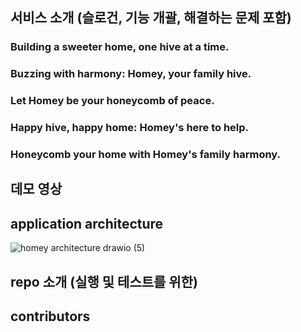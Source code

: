 ## 서비스 소개 (슬로건, 기능 개괄, 해결하는 문제 포함)

### Building a sweeter home, one hive at a time.
### Buzzing with harmony: Homey, your family hive.
### Let Homey be your honeycomb of peace.
### Happy hive, happy home: Homey's here to help.
### Honeycomb your home with Homey's family harmony.

## 데모 영상

## application architecture
![homey architecture drawio (5)](https://user-images.githubusercontent.com/91039622/228959154-8543bf34-9290-4cd1-b5de-180a99ce5756.png)



## repo 소개 (실행 및 테스트를 위한)

## contributors


<!--

**Here are some ideas to get you started:**

🙋‍♀️ A short introduction - what is your organization all about?
🌈 Contribution guidelines - how can the community get involved?
👩‍💻 Useful resources - where can the community find your docs? Is there anything else the community should know?
🍿 Fun facts - what does your team eat for breakfast?
🧙 Remember, you can do mighty things with the power of [Markdown](https://docs.github.com/github/writing-on-github/getting-started-with-writing-and-formatting-on-github/basic-writing-and-formatting-syntax)
-->
